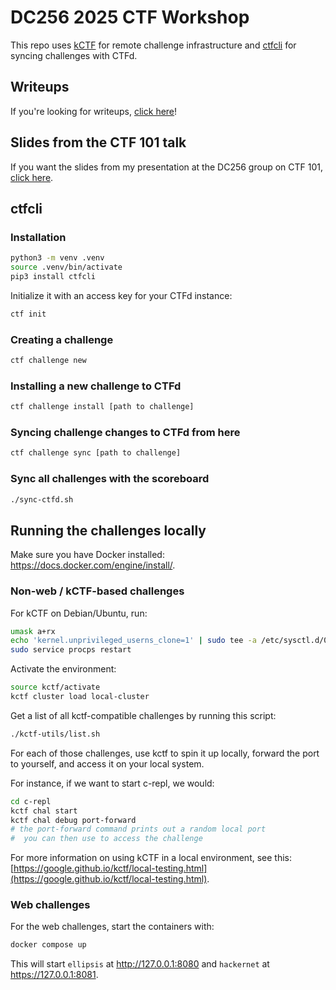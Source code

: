 # DC256 2025 CTF Workshop

This repo uses [kCTF](https://github.com/google/kctf) for remote challenge infrastructure and [ctfcli](https://github.com/ctfd/ctfcli) for syncing challenges with CTFd. 

## Writeups
If you're looking for writeups, [click here](./WRITEUPS.md)!

## Slides from the CTF 101 talk
If you want the slides from my presentation at the DC256 group on CTF 101, [click here](./CTF%20101.pdf).

## ctfcli

### Installation
```bash
python3 -m venv .venv
source .venv/bin/activate
pip3 install ctfcli
```

Initialize it with an access key for your CTFd instance:
```bash
ctf init
```

### Creating a challenge
```bash
ctf challenge new
```

### Installing a new challenge to CTFd
```bash
ctf challenge install [path to challenge]
```

### Syncing challenge changes to CTFd from here
```bash
ctf challenge sync [path to challenge]
```

### Sync all challenges with the scoreboard
```bash
./sync-ctfd.sh
```

## Running the challenges locally
Make sure you have Docker installed: https://docs.docker.com/engine/install/.

### Non-web / kCTF-based challenges
For kCTF on Debian/Ubuntu, run:
```bash
umask a+rx
echo 'kernel.unprivileged_userns_clone=1' | sudo tee -a /etc/sysctl.d/00-local-userns.conf
sudo service procps restart
```

Activate the environment:
```bash
source kctf/activate
kctf cluster load local-cluster
```

Get a list of all kctf-compatible challenges by running this script:
```bash
./kctf-utils/list.sh
```

For each of those challenges, use kctf to spin it up locally, forward the port to yourself, and access it on your local system. 

For instance, if we want to start c-repl, we would:
```bash
cd c-repl
kctf chal start
kctf chal debug port-forward
# the port-forward command prints out a random local port 
#  you can then use to access the challenge
```

For more information on using kCTF in a local environment, see this: [https://google.github.io/kctf/local-testing.html](https://google.github.io/kctf/local-testing.html).

### Web challenges
For the web challenges, start the containers with:
```bash
docker compose up
```

This will start `ellipsis` at http://127.0.0.1:8080 and `hackernet` at https://127.0.0.1:8081. 
